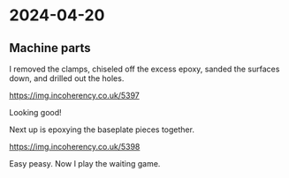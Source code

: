 # 2024-04-20

## Machine parts

I removed the clamps, chiseled off the excess epoxy, sanded the surfaces down, and drilled
out the holes.

https://img.incoherency.co.uk/5397

Looking good!

Next up is epoxying the baseplate pieces together.

https://img.incoherency.co.uk/5398

Easy peasy. Now I play the waiting game.
